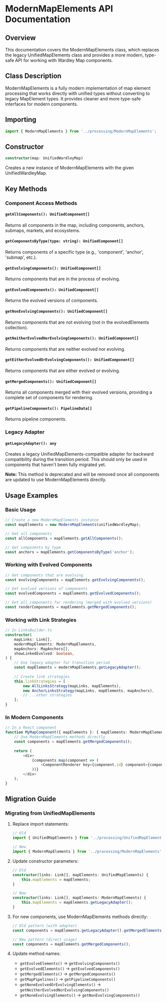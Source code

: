 # ModernMapElements API Documentation

## Overview
This documentation covers the ModernMapElements class, which replaces the legacy UnifiedMapElements class and provides a more modern, type-safe API for working with Wardley Map components.

## Class Description
ModernMapElements is a fully modern implementation of map element processing that works directly with unified types without converting to legacy MapElement types. It provides cleaner and more type-safe interfaces for modern components.

## Importing
```typescript
import { ModernMapElements } from '../processing/ModernMapElements';
```

## Constructor
```typescript
constructor(map: UnifiedWardleyMap)
```
Creates a new instance of ModernMapElements with the given UnifiedWardleyMap.

## Key Methods

### Component Access Methods

#### `getAllComponents(): UnifiedComponent[]`
Returns all components in the map, including components, anchors, submaps, markets, and ecosystems.

#### `getComponentsByType(type: string): UnifiedComponent[]`
Returns components of a specific type (e.g., 'component', 'anchor', 'submap', etc.).

#### `getEvolvingComponents(): UnifiedComponent[]`
Returns components that are in the process of evolving.

#### `getEvolvedComponents(): UnifiedComponent[]`
Returns the evolved versions of components.

#### `getNonEvolvingComponents(): UnifiedComponent[]`
Returns components that are not evolving (not in the evolvedElements collection).

#### `getNeitherEvolvedNorEvolvingComponents(): UnifiedComponent[]`
Returns components that are neither evolved nor evolving.

#### `getEitherEvolvedOrEvolvingComponents(): UnifiedComponent[]`
Returns components that are either evolved or evolving.

#### `getMergedComponents(): UnifiedComponent[]`
Returns all components merged with their evolved versions, providing a complete set of components for rendering.

#### `getPipelineComponents(): PipelineData[]`
Returns pipeline components.

### Legacy Adapter

#### `getLegacyAdapter(): any`
Creates a legacy UnifiedMapElements-compatible adapter for backward compatibility during the transition period. This should only be used in components that haven't been fully migrated yet.

**Note:** This method is deprecated and will be removed once all components are updated to use ModernMapElements directly.

## Usage Examples

### Basic Usage
```typescript
// Create a new ModernMapElements instance
const mapElements = new ModernMapElements(unifiedWardleyMap);

// Get all components
const allComponents = mapElements.getAllComponents();

// Get components by type
const anchors = mapElements.getComponentsByType('anchor');
```

### Working with Evolved Components
```typescript
// Get components that are evolving
const evolvingComponents = mapElements.getEvolvingComponents();

// Get evolved versions of components
const evolvedComponents = mapElements.getEvolvedComponents();

// Get all components for rendering (merged with evolved versions)
const renderComponents = mapElements.getMergedComponents();
```

### Working with Link Strategies
```typescript
// In LinksBuilder.ts
constructor(
    mapLinks: Link[],
    modernMapElements: ModernMapElements,
    mapAnchors: MapAnchors[],
    showLinkedEvolved: boolean,
) {
    // Use legacy adapter for transition period
    const mapElements = modernMapElements.getLegacyAdapter();
    
    // Create link strategies
    this.linkStrategies = [
        new AllLinksStrategy(mapLinks, mapElements),
        new AnchorLinksStrategy(mapLinks, mapElements, mapAnchors),
        // ...other strategies
    ];
}
```

### In Modern Components
```typescript
// In a React component
function MyMapComponent({ mapElements }: { mapElements: ModernMapElements }) {
    // Use ModernMapElements methods directly
    const components = mapElements.getMergedComponents();
    
    return (
        <div>
            {components.map(component => (
                <ComponentRenderer key={component.id} component={component} />
            ))}
        </div>
    );
}
```

## Migration Guide

### Migrating from UnifiedMapElements
1. Replace import statements:
   ```typescript
   // Old
   import { UnifiedMapElements } from '../processing/UnifiedMapElements';
   
   // New
   import { ModernMapElements } from '../processing/ModernMapElements';
   ```

2. Update constructor parameters:
   ```typescript
   // Old
   constructor(links: Link[], mapElements: UnifiedMapElements) {
       this.mapElements = mapElements;
   }
   
   // New
   constructor(links: Link[], mapElements: ModernMapElements) {
       this.mapElements = mapElements.getLegacyAdapter();
   }
   ```

3. For new components, use ModernMapElements methods directly:
   ```typescript
   // Old pattern (with adapter)
   const components = mapElements.getLegacyAdapter().getMergedElements();
   
   // New pattern (direct usage)
   const components = mapElements.getMergedComponents();
   ```

4. Update method names:
   - `getEvolveElements()` → `getEvolvingComponents()`
   - `getEvolvedElements()` → `getEvolvedComponents()`
   - `getMergedElements()` → `getMergedComponents()`
   - `getMapPipelines()` → `getPipelineComponents()`
   - `getNoneEvolvedOrEvolvingElements()` → `getNeitherEvolvedNorEvolvingComponents()`
   - `getNoneEvolvingElements()` → `getNonEvolvingComponents()`
